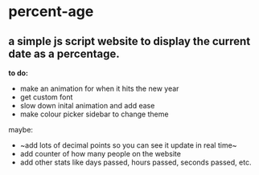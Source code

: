 # **percent-age**
## a simple js script website to display the current date as a percentage.


**to do:**

- make an animation for when it hits the new year
- get custom font
- slow down inital animation and add ease
- make colour picker sidebar to change theme

maybe:
- ~add lots of decimal points so you can see it update in real time~
- add counter of how many people on the website
- add other stats like days passed, hours passed, seconds passed, etc.
